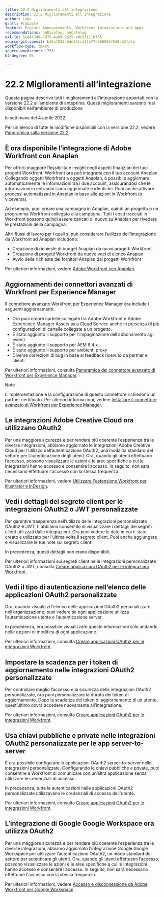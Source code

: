 ```yaml
---
title: 22.2 Miglioramenti all’integrazione
description: 22.2 Miglioramenti all’integrazione
author: Luke
draft: Probably
feature: Product Announcements, Workfront Integrations and Apps
recommendations: noDisplay, noCatalog
exl-id: 5e841349-7d76-4ab9-9625-a0c53111bf35
source-git-commit: b18a7835c6de131c125b77c6688057638c62fa4a
workflow-type: tm+mt
source-wordcount: '753'
ht-degree: 0%

---
```


# 22.2 Miglioramenti all’integrazione

Questa pagina descrive tutti i miglioramenti all’integrazione apportati con la versione 22.2 all’ambiente di anteprima. Questi miglioramenti saranno resi disponibili nell’ambiente di produzione

<!--
<MadCap:conditionalText data-mc-conditions="QuicksilverOrClassic.Draft mode">
in January 2022
</MadCap:conditionalText>
-->

la settimana del 4 aprile 2022.

Per un elenco di tutte le modifiche disponibili con la versione 22.2, vedere [Panoramica sulla versione 22.2](../../../product-announcements/product-releases/22.2-release-activity/22-2-release-overview.md).

## È ora disponibile l’integrazione di Adobe Workfront con Anaplan

Per offrirti maggiore flessibilità e insight negli aspetti finanziari dei tuoi progetti Workfront, Workfront ora può integrarsi con il tuo account Anaplan. Collegando oggetti Workfront a oggetti Anaplan, è possibile aggiornare automaticamente le informazioni tra i due account, assicurandosi che le informazioni in entrambi siano aggiornate e identiche. Puoi anche attivare processi automatizzati in Anaplan in base alle azioni in Workfront (o viceversa).

Ad esempio, puoi creare una campagna in Anaplan, quindi un progetto o un programma Workfront collegato alla campagna. Tutti i costi tracciati in Workfront possono quindi essere caricati di nuovo su Anaplan per rivedere le prestazioni della campagna.

Altri flussi di lavoro per i quali si può considerare l’utilizzo dell’integrazione da Workfront ad Anaplan includono:

* Creazione di richieste di budget Anaplan da nuovi progetti Workfront
* Creazione di progetti Workfront da nuove voci di elenco Anaplan
* Avvio delle richieste dei fornitori Anaplan dai progetti Workfront

Per ulteriori informazioni, vedere [Adobe Workfront con Anaplan](../../../workfront-integrations-and-apps/adobe-workfront-with-anaplan/anaplan-integration.md).

## Aggiornamenti dei connettori avanzati di Workfront per Experience Manager

Il connettore avanzato Workfront per Experience Manager ora include i seguenti aggiornamenti:

* Ora puoi creare cartelle collegate tra Adobe Workfront e Adobe Experience Manager Assets as a Cloud Service anche in presenza di più configurazioni di cartelle collegate a un progetto.
* È stato aggiunto il supporto per l’impaginazione dell’abbonamento agli eventi
* È stato aggiunto il supporto per AEM 6.4.x
* È stato aggiunto il supporto per ambienti proxy
* Diverse correzioni di bug in base al feedback ricevuto da partner e clienti

Per ulteriori informazioni, consulta [Panoramica del connettore avanzato di Workfront per Experience Manager](../../../documents/workfront-and-experience-manager-integrations/workfront-for-experience-manager-enhanced-connector/workfront-aem-enhanced-connector-overview.md).

>[!NOTE]
>
>L’implementazione e la configurazione di questo connettore richiedono un partner certificato. Per ulteriori informazioni, vedere [Installare il connettore avanzato di Workfront per Experience Manager](https://experienceleague.adobe.com/it/docs/experience-manager-cloud-service/content/assets/integrations/workfront-connector-install).

## Le integrazioni Adobe Creative Cloud ora utilizzano OAuth2

Per una maggiore sicurezza e per rendere più coerente l’esperienza tra le diverse integrazioni, abbiamo aggiornato le integrazioni Adobe Creative Cloud per l’utilizzo dell’autenticazione OAuth2, una modalità standard del settore per l’autenticazione degli utenti. Ora, quando gli utenti effettuano l’accesso, possono visualizzare le azioni e le aree specifiche a cui le integrazioni hanno accesso e consentire l’accesso. In seguito, non sarà necessario effettuare l&#39;accesso con la stessa frequenza.

Per ulteriori informazioni, vedere [Utilizzare l&#39;estensione Workfront per Illustrator e InDesign](../../../documents/workfront-for-adobe-creative-cloud/use-wf-adobe-cc.md).

## Vedi i dettagli del segreto client per le integrazioni OAuth2 o JWT personalizzate

Per garantire trasparenza nell’utilizzo delle integrazioni personalizzate OAuth2 e JWT, ti abbiamo consentito di visualizzare i dettagli dei segreti client utilizzati dalle integrazioni. Ora puoi vedere le date in cui è stato creato e utilizzato per l’ultima volta il segreto client. Puoi anche aggiungere e visualizzare le tue note sul segreto client.

In precedenza, questi dettagli non erano disponibili.

Per ulteriori informazioni sui segreti client nelle integrazioni personalizzate OAuth2 o JWT, consulta [Creare applicazioni OAuth2 per le integrazioni Workfront](../../../administration-and-setup/configure-integrations/create-oauth-application.md).

## Vedi il tipo di autenticazione nell’elenco delle applicazioni OAuth2 personalizzate

Ora, quando visualizzi l’elenco delle applicazioni OAuth2 personalizzate nell’organizzazione, puoi vedere se ogni applicazione utilizza l’autenticazione utente o l’autenticazione server.

In precedenza, era possibile visualizzare queste informazioni solo andando nelle opzioni di modifica di ogni applicazione.

Per ulteriori informazioni, consulta [Creare applicazioni OAuth2 per le integrazioni Workfront](../../../administration-and-setup/configure-integrations/create-oauth-application.md).

## Impostare la scadenza per i token di aggiornamento nelle integrazioni OAuth2 personalizzate

Per controllare meglio l’accesso e la sicurezza delle integrazioni OAuth2 personalizzate, ora puoi personalizzare la durata dei token di aggiornamento. Dopo la scadenza del token di aggiornamento di un utente, quest’ultimo dovrà accedere nuovamente all’integrazione.

Per ulteriori informazioni, consulta [Creare applicazioni OAuth2 per le integrazioni Workfront](../../../administration-and-setup/configure-integrations/create-oauth-application.md).

## Usa chiavi pubbliche e private nelle integrazioni OAuth2 personalizzate per le app server-to-server

È ora possibile configurare le applicazioni OAuth2 server-to-server nelle integrazioni personalizzate. Configurando le chiavi pubbliche e private, puoi consentire a Workfront di comunicare con un’altra applicazione senza utilizzare le credenziali di accesso.

In precedenza, tutte le autenticazioni nelle applicazioni OAuth2 personalizzate utilizzavano le credenziali di accesso dell&#39;utente.

Per ulteriori informazioni, consulta [Creare applicazioni OAuth2 per le integrazioni Workfront](../../../administration-and-setup/configure-integrations/create-oauth-application.md).

## L’integrazione di Google Google Workspace ora utilizza OAuth2

Per una maggiore sicurezza e per rendere più coerente l’esperienza tra le diverse integrazioni, abbiamo aggiornato l’integrazione Google Google Workspace per utilizzare l’autenticazione OAuth2, un modo standard del settore per autenticare gli utenti. Ora, quando gli utenti effettuano l’accesso, possono visualizzare le azioni e le aree specifiche a cui le integrazioni hanno accesso e consentire l’accesso. In seguito, non sarà necessario effettuare l&#39;accesso con la stessa frequenza.

Per ulteriori informazioni, vedere [Accesso e disconnessione da Adobe Workfront per Google Workspace](../../../workfront-integrations-and-apps/workfront-for-g-suite/log-in-and-out-wf-for-gsuite.md).
